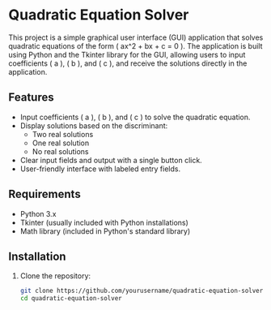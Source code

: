 # Quadratic Equation Solver

This project is a simple graphical user interface (GUI) application that solves quadratic equations of the form \( ax^2 + bx + c = 0 \). The application is built using Python and the Tkinter library for the GUI, allowing users to input coefficients \( a \), \( b \), and \( c \), and receive the solutions directly in the application.

## Features

- Input coefficients \( a \), \( b \), and \( c \) to solve the quadratic equation.
- Display solutions based on the discriminant:
  - Two real solutions
  - One real solution
  - No real solutions
- Clear input fields and output with a single button click.
- User-friendly interface with labeled entry fields.

## Requirements

- Python 3.x
- Tkinter (usually included with Python installations)
- Math library (included in Python's standard library)

## Installation

1. Clone the repository:
   ```bash
   git clone https://github.com/yourusername/quadratic-equation-solver.git
   cd quadratic-equation-solver
